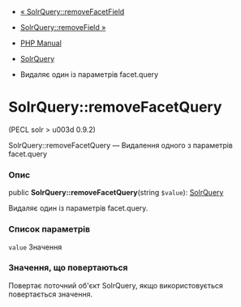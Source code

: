 - [« SolrQuery::removeFacetField](solrquery.removefacetfield.md)
- [SolrQuery::removeField »](solrquery.removefield.md)

- [PHP Manual](index.md)
- [SolrQuery](class.solrquery.md)
- Видаляє один із параметрів facet.query

# SolrQuery::removeFacetQuery

(PECL solr \> u003d 0.9.2)

SolrQuery::removeFacetQuery — Видалення одного з параметрів facet.query

### Опис

public **SolrQuery::removeFacetQuery**(string `$value`):
[SolrQuery](class.solrquery.md)

Видаляє один із параметрів facet.query.

### Список параметрів

`value`
Значення

### Значення, що повертаються

Повертає поточний об'єкт SolrQuery, якщо використовується повертається
значення.
